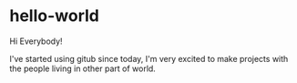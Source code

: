# hello-world

Hi Everybody!

I've started using gitub since today, I'm very excited to make projects with the people living in other part of world.


